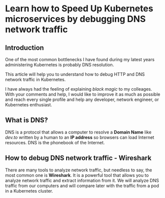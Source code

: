 # Learn how to Speed Up Kubernetes microservices by debugging DNS network traffic

## Introduction

One of the most common bottlenecks I have found during my latest years administering Kubernetes is probably DNS resolution.

This article will help you to understand how to debug HTTP and DNS network traffic in Kubernetes.

I have always had the feeling of explaining *black magic* to my colleages. With your comments and help, I would like to improve it as much as possible and reach every single profile and help any developer, network engineer, or Kubernetes enthusiast.

## What is DNS?

DNS is a protocol that allows a computer to resolve a **Domain Name** like *dev.to* written by a human to an **IP address** so browsers can load Internet resources. DNS is the phonebook of the Internet.

## How to debug DNS network traffic - Wireshark

There are many tools to analyze network traffic, but needless to say, the most common one is **Wireshark**. It is a powerful tool that allows you to analyze network traffic and extract information from it. We will analyze DNS traffic from our computers and will compare later with the traffic from a pod in a Kubernetes cluster.
